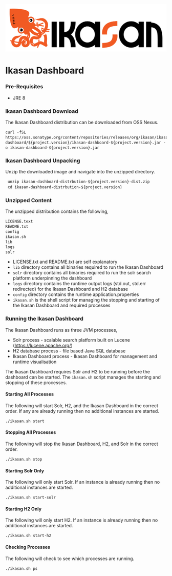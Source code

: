 ![IKASAN](../developer/docs/quickstart-images/Ikasan-title-transparent.png)

# Ikasan Dashboard


### Pre-Requisites
- JRE 8

### Ikasan Dashboard Download
The Ikasan Dashboard distribution can be downloaded from OSS Nexus.
```
curl -fSL https://oss.sonatype.org/content/repositories/releases/org/ikasan/ikasan-dashboard/${project.version}/ikasan-dashboard-${project.version}.jar -o ikasan-dashboard-${project.version}.jar
```
### Ikasan Dashboard Unpacking
Unzip the downloaded image and navigate into the unzipped directory.
```xslt
 unzip ikasan-dashboard-distrbution-${project.version}-dist.zip
 cd ikasan-dashboard-distrbution-${project.version}
```

### Unzipped Content
The unzipped distribution contains the following,
```unix
LICENSE.text
README.txt
config
ikasan.sh
lib
logs
solr
```
- LICENSE.txt and README.txt are self explanatory
- ```lib``` directory contains all binaries required to run the Ikasan Dashboard
- ```solr``` directory contains all binaries required to run the solr search platform underpinning the dashboard
- ```logs``` directory contains the runtime output logs (std.out, std.err redirected) for the Ikasan Dashboard and H2 database
- ```config``` directory contains the runtime application.properties
- ```ikasan.sh``` is the shell script for managing the stopping and starting of the Ikasan Dashboard and required processes


### Running the Ikasan Dashboard
The Ikasan Dashboard runs as three JVM processes,

- Solr process - scalable search platform built on Lucene (https://lucene.apache.org/)
- H2 database process - file based Java SQL database
- Ikasan Dashboard process - Ikasan Dashboard for management and runtime visualisation

The Ikasan Dashboard requires Solr and H2 to be running before the dashboard can be started.
The ```ikasan.sh``` script manages the starting and stopping of these processes.

#### Starting All Processes
The following will start Solr, H2, and the Ikasan Dashboard in the correct order. If any are already running then no additional instances are started. 
```
./ikasan.sh start
```

#### Stopping All Processes
The following will stop the Ikasan Dashboard, H2, and Solr in the correct order.
```
./ikasan.sh stop
```

#### Starting Solr Only
The following will only start Solr. If an instance is already running then no additional instances are started.
```
./ikasan.sh start-solr
```

#### Starting H2 Only
The following will only start H2. If an instance is already running then no additional instances are started.
```
./ikasan.sh start-h2
```

#### Checking Processes
The following will check to see which processes are running.
```
./ikasan.sh ps
```

 